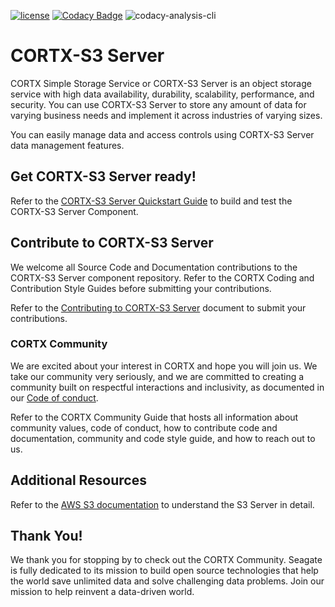 [![ license](https://img.shields.io/badge/License-Apache%202.0-blue.svg)](https://github.com/Seagate/EOS-Sandbox/blob/master/LICENSE) 
[![Codacy Badge](https://api.codacy.com/project/badge/Grade/c099437792d44496b720a730ee4939ce)](https://www.codacy.com?utm_source=github.com&amp;utm_medium=referral&amp;utm_content=Seagate/mero&amp;utm_campaign=Badge_Grade)
![codacy-analysis-cli](https://github.com/Seagate/EOS-Sandbox/workflows/codacy-analysis-cli/badge.svg)

# CORTX-S3 Server

CORTX Simple Storage Service or CORTX-S3 Server is an object storage service with high data availability, durability, scalability, performance, and security. You can use CORTX-S3 Server to store any amount of data for varying business needs and implement it across industries of varying sizes. 

You can easily manage data and access controls using CORTX-S3 Server data management features.

## Get CORTX-S3 Server ready! 

Refer to the [CORTX-S3 Server Quickstart Guide](CORTX-S3%20%Server%20%Quick%20%Start%20%Guide.md) to build and test the CORTX-S3 Server Component.

## Contribute to CORTX-S3 Server

We welcome all Source Code and Documentation contributions to the CORTX-S3 Server component repository. Refer to the CORTX Coding <Link placeholder> and Contribution Style Guides <Link placeholder> before submitting your contributions.

Refer to the [Contributing to CORTX-S3 Server](ContributingToCortxS3.md) document to submit your contributions.

### CORTX Community

We are excited about your interest in CORTX and hope you will join us. We take our community very seriously, and we are committed to creating a community built on respectful interactions and inclusivity, as documented in our [Code of conduct](CODE_OF_CONDUCT.md).

Refer to the CORTX Community Guide <link placeholder> that hosts all information about community values, code of conduct, how to contribute code and documentation, community and code style guide, and how to reach out to us.

## Additional Resources

Refer to the [AWS S3 documentation](https://docs.aws.amazon.com/AmazonS3/latest/dev/Introduction.html) to understand the S3 Server in detail.

## Thank You!

We thank you for stopping by to check out the CORTX Community. Seagate is fully dedicated to its mission to build open source technologies that help the world save unlimited data and solve challenging data problems. Join our mission to help reinvent a data-driven world.
